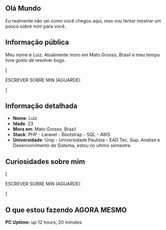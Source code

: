 ## Olá Mundo

Eu realmente não sei como você chegou aqui, mas vou tentar mostrar um pouco sobre mim para você.

## Informação pública

Meu nome é Luiz. Atualmente moro em Mato Grosso, Brasil e meu tempo livre gosto de resolver bugs.

[


ESCREVER SOBRE MIN (AGUARDE)


]

## Informação detalhada

* **Nome**: Luiz
* **Idade**: 23
* **Mora em**: Mato Grosso, Brazil
* **Stack**: PHP - Laravel - Bootstrap - SQL - AWS
* **Universidade**: Unip - Universidade Paulista - EAD Tec. Sup. Analise e Desenvolvimento de Sistema, estou no ultimo semestre.

## Curiosidades sobre mim

[


ESCREVER SOBRE MIN (AGUARDE)


]


## O que estou fazendo AGORA MESMO


**PC Uptime:** up 12 hours, 20 minutes
